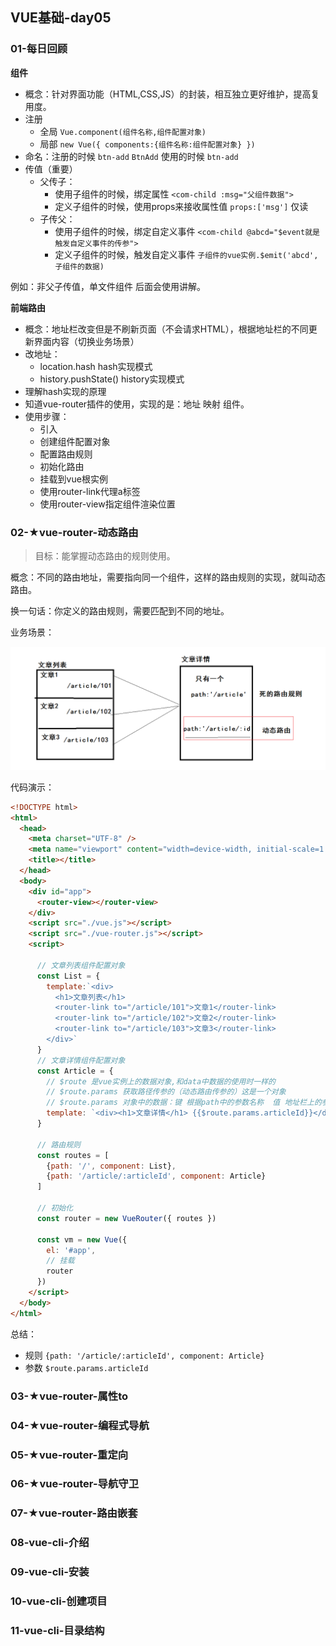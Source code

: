 ## VUE基础-day05



### 01-每日回顾

**组件**

- 概念：针对界面功能（HTML,CSS,JS）的封装，相互独立更好维护，提高复用度。
- 注册
  - 全局 `Vue.component(组件名称,组件配置对象)`
  - 局部 `new Vue({ components:{组件名称:组件配置对象} })`
- 命名：注册的时候 `btn-add`  `BtnAdd`  使用的时候 `btn-add`
- 传值（重要）
  - 父传子：
    - 使用子组件的时候，绑定属性   `<com-child :msg="父组件数据">`
    - 定义子组件的时候，使用props来接收属性值  `props:['msg']`   仅读
  - 子传父：
    - 使用子组件的时候，绑定自定义事件  `<com-child @abcd="$event就是触发自定义事件的传参">`
    - 定义子组件的时候，触发自定义事件 `子组件的vue实例.$emit('abcd',子组件的数据)`

例如：非父子传值，单文件组件  后面会使用讲解。



**前端路由**

- 概念：地址栏改变但是不刷新页面（不会请求HTML），根据地址栏的不同更新界面内容（切换业务场景）
- 改地址：
  - location.hash       hash实现模式
  - history.pushState()    history实现模式
- 理解hash实现的原理
- 知道vue-router插件的使用，实现的是：地址  映射  组件。
- 使用步骤：
  - 引入
  - 创建组件配置对象
  - 配置路由规则
  - 初始化路由
  - 挂载到vue根实例
  - 使用router-link代理a标签
  - 使用router-view指定组件渲染位置





### 02-★vue-router-动态路由

> 目标：能掌握动态路由的规则使用。

概念：不同的路由地址，需要指向同一个组件，这样的路由规则的实现，就叫动态路由。

换一句话：你定义的路由规则，需要匹配到不同的地址。

业务场景：

![1591321317470](docs/media/1591321317470.png)

代码演示：

```html
<!DOCTYPE html>
<html>
  <head>
    <meta charset="UTF-8" />
    <meta name="viewport" content="width=device-width, initial-scale=1.0" />
    <title></title>
  </head>
  <body>
    <div id="app">
      <router-view></router-view>
    </div>
    <script src="./vue.js"></script>
    <script src="./vue-router.js"></script>
    <script>

      // 文章列表组件配置对象
      const List = {
        template:`<div>
          <h1>文章列表</h1>
          <router-link to="/article/101">文章1</router-link>  
          <router-link to="/article/102">文章2</router-link>  
          <router-link to="/article/103">文章3</router-link>  
        </div>`
      }
      // 文章详情组件配置对象
      const Article = {
        // $route 是vue实例上的数据对象,和data中数据的使用时一样的
        // $route.params 获取路径传参的（动态路由传参的）这是一个对象
        // $route.params 对象中的数据：键 根据path中的参数名称  值 地址栏上的参数数据了
        template: `<div><h1>文章详情</h1> {{$route.params.articleId}}</div>`
      }

      // 路由规则
      const routes = [
        {path: '/', component: List},
        {path: '/article/:articleId', component: Article}
      ]

      // 初始化
      const router = new VueRouter({ routes })

      const vm = new Vue({
        el: '#app',
        // 挂载
        router
      })
    </script>
  </body>
</html>
```

总结：

- 规则 `{path: '/article/:articleId', component: Article}`
- 参数 `$route.params.articleId`



### 03-★vue-router-属性to



### 04-★vue-router-编程式导航



### 05-★vue-router-重定向



### 06-★vue-router-导航守卫



### 07-★vue-router-路由嵌套



### 08-vue-cli-介绍



### 09-vue-cli-安装



### 10-vue-cli-创建项目



### 11-vue-cli-目录结构



